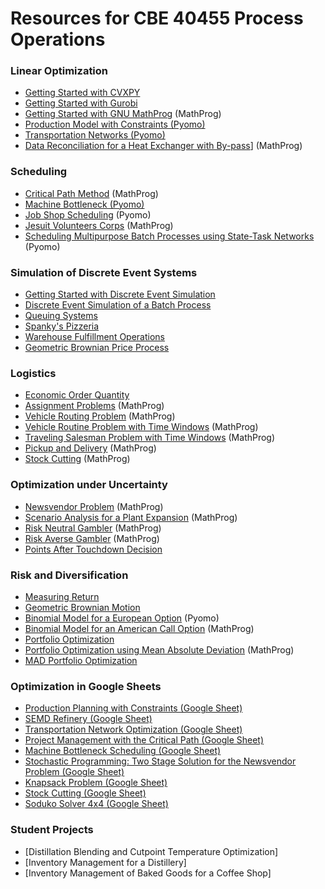 # Resources for CBE 40455 Process Operations

### Linear Optimization

* [Getting Started with CVXPY](https://github.com/jckantor/CBE40455/blob/master/notebooks/Getting%20Started%20with%20CVXPY.ipynb)
* [Getting Started with Gurobi](https://github.com/jckantor/CBE40455/blob/master/notebooks/Getting%20Started%20with%20Gurobi.ipynb)
* [Getting Started with GNU MathProg](https://github.com/jckantor/CBE40455/blob/master/notebooks/Getting%20Started%20with%20GNU%20MathProg.ipynb) (MathProg)
* [Production Model with Constraints (Pyomo)](https://github.com/jckantor/CBE40455/blob/master/notebooks/Production%20Models%20with%20Constraints%20(Pyomo).ipynb)
* [Transportation Networks (Pyomo)](https://github.com/jckantor/CBE40455/blob/master/notebooks/Transportation%20Networks%20(Pyomo).ipynb)
* [Data Reconciliation for a Heat Exchanger with By-pass](https://github.com/jckantor/CBE40455/blob/master/notebooks/Data%20Reconciliation.ipynb)] (MathProg)

### Scheduling

* [Critical Path Method](https://github.com/jckantor/CBE40455/blob/master/notebooks/Critical%20Path%20Method.ipynb) (MathProg)
* [Machine Bottleneck (Pyomo)](https://github.com/jckantor/CBE40455/blob/master/notebooks/Machine%20Bottleneck%20(Pyomo).ipynb)
* [Job Shop Scheduling](https://github.com/jckantor/CBE40455/blob/master/notebooks/Job%20Shop%20Scheduling.ipynb) (Pyomo)
* [Jesuit Volunteers Corps](https://github.com/jckantor/CBE40455/blob/master/notebooks/Jesuit%20Volunteer%20Corps.ipynb) (MathProg)
* [Scheduling Multipurpose Batch Processes using State-Task Networks](https://github.com/jckantor/CBE40455/blob/master/notebooks/Scheduling%20Multipurpose%20Batch%20Processes%20using%20State-Task%20Networks.ipynb) (Pyomo)

### Simulation of Discrete Event Systems

* [Getting Started with Discrete Event Simulation](https://github.com/jckantor/CBE40455/blob/master/notebooks/Getting%20Started%20with%20SimPy.ipynb)
* [Discrete Event Simulation of a Batch Process](https://github.com/jckantor/CBE40455/blob/master/notebooks/Discrete%20Event%20Simulation%20of%20a%20Batch%20Process.ipynb)
* [Queuing Systems](https://github.com/jckantor/CBE40455/blob/master/notebooks/Queuing%20Systems.ipynb)
* [Spanky's Pizzeria](https://github.com/jckantor/CBE40455/blob/master/notebooks/Spanky's%20Pizzeria.ipynb)
* [Warehouse Fulfillment Operations](https://github.com/jckantor/CBE40455/blob/master/notebooks/Warehouse%20Fulfillment%20Operations.ipynb)
* [Geometric Brownian Price Process](https://github.com/jckantor/CBE40455/blob/master/notebooks/Geometric%20Brownian%20Price%20Process.ipynb)

### Logistics

* [Economic Order Quantity](https://github.com/jckantor/CBE40455/blob/master/notebooks/Economic%20Order%20Quantity.ipynb)
* [Assignment Problems](https://github.com/jckantor/CBE40455/blob/master/notebooks/Assignment%20Problems.ipynb) (MathProg)
* [Vehicle Routing Problem](https://github.com/jckantor/CBE40455/blob/master/notebooks/Vehicle%20Routing.ipynb) (MathProg)
* [Vehicle Routine Problem with Time Windows](https://github.com/jckantor/CBE40455/blob/master/notebooks/Vehicle%20Routine%20with%20Time%20Windows.ipynb) (MathProg)
* [Traveling Salesman Problem with Time Windows](https://github.com/jckantor/CBE40455/blob/master/notebooks/Traveling%20Salesman%20Problem%20with%20Time%20Windows.ipynb) (MathProg)
* [Pickup and Delivery](https://github.com/jckantor/CBE40455/blob/master/notebooks/Pickup%20and%20Delivery%20.ipynb) (MathProg)
* [Stock Cutting](https://github.com/jckantor/CBE40455/blob/master/notebooks/Stock%20Cutting.ipynb) (MathProg)


### Optimization under Uncertainty

* [Newsvendor Problem](https://github.com/jckantor/CBE40455/blob/master/notebooks/Newsvendor%20Problem.ipynb) (MathProg)
* [Scenario Analysis for a Plant Expansion](https://github.com/jckantor/CBE40455/blob/master/notebooks/Scenario%20Analysis%20for%20a%20Plant%20Expansion.ipynb) (MathProg)
* [Risk Neutral Gambler](https://github.com/jckantor/CBE40455/blob/master/notebooks/Risk%20Neutral%20Gambler.ipynb) (MathProg)
* [Risk Averse Gambler](https://github.com/jckantor/CBE40455/blob/master/notebooks/Risk%20Averse%20Gambler.ipynb) (MathProg)
* [Points After Touchdown Decision](https://github.com/jckantor/CBE40455/blob/master/notebooks/Points%20after%20Touchdown%20Decision.ipynb)

### Risk and Diversification

* [Measuring Return](https://github.com/jckantor/CBE40455/blob/master/notebooks/Measuring%20Return.ipynb)
* [Geometric Brownian Motion](https://github.com/jckantor/CBE40455/blob/master/notebooks/Geometric%20Brownian%20Motion.ipynb)
* [Binomial Model for a European Option](https://github.com/jckantor/CBE40455/blob/master/notebooks/Binomial%20Model%20for%20a%20European%20Option.ipynb) (Pyomo)
* [Binomial Model for an American Call Option](https://github.com/jckantor/CBE40455/blob/master/notebooks/Binomial%20Model%20for%20an%20American%20Call%20Option.ipynb) (MathProg)
* [Portfolio Optimization](https://github.com/jckantor/CBE40455/blob/master/notebooks/Portfolio%20Optimization.ipynb)
* [Portfolio Optimization using Mean Absolute Deviation](https://github.com/jckantor/CBE40455/blob/master/notebooks/Portfolio%20Optimization%20using%20Mean%20Absolute%20Deviation.ipynb) (MathProg)
* [MAD Portfolio Optimization](https://github.com/jckantor/CBE40455/blob/master/notebooks/MAD%20Portfolio%20Optimization.ipynb)

### Optimization in Google Sheets

* [Production Planning with Constraints (Google Sheet)](https://docs.google.com/spreadsheets/d/1StL_Z-GnE23LuS93mr9fybxmcAopFuWVvGTauJgvxng/edit?usp=sharing)
* [SEMD Refinery (Google Sheet)](https://docs.google.com/spreadsheets/d/1x-DX4rnt6LCLiDpuSEwZDF0zs5mpVrpcjlU5kb2dmUA/edit?usp=sharing)
* [Transportation Network Optimization (Google Sheet)](https://docs.google.com/spreadsheets/d/1-loaUHVteMnf09fKJy9F03x51OfnUvvbiLgX4k_eaPs/edit?usp=sharing)
* [Project Management with the Critical Path (Google Sheet)](https://docs.google.com/spreadsheets/d/170KbWCvI-9eonNeGbZhDq3GyvmUiR3aSjtUzXT3Cono/edit?usp=sharing)
* [Machine Bottleneck Scheduling (Google Sheet)](https://docs.google.com/spreadsheets/d/1e3a0hSMW_Oht56hB2YtIZMjh4OZTMOQpTUYuq-JGJ40/edit?usp=sharing)
* [Stochastic Programming: Two Stage Solution for the Newsvendor Problem (Google Sheet)](https://docs.google.com/spreadsheets/d/1I6bt5_QUz9-toGgiVc2Y5fHlHNJtevChd-0-2R3jyrI/edit?usp=sharing)
* [Knapsack Problem (Google Sheet)](https://docs.google.com/spreadsheets/d/1KXEmKDCyUH-sQEbmSN4CMhcQtO88npDcgTK2b4CRVdI/edit?usp=sharing)
* [Stock Cutting (Google Sheet)](https://docs.google.com/spreadsheets/d/1Djn5eApF1rbJOV5CZpY_YrnYFeEH5FuCAGjj0ShXKAc/edit?usp=sharing)
* [Soduko Solver 4x4 (Google Sheet)](https://docs.google.com/spreadsheets/d/1XMkn64lSKxzxcSeIDBJjEGiI5eUU8f90gEiPQ2JKLOk/edit?usp=sharing)


### Student Projects

* [Distillation Blending and Cutpoint Temperature Optimization]
* [Inventory Management for a Distillery]
* [Inventory Management of Baked Goods for a Coffee Shop]

